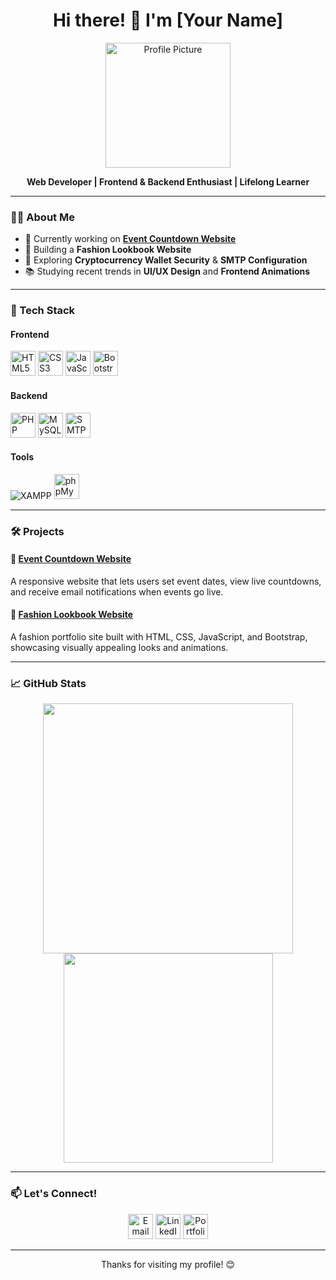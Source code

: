 <h1 align="center">Hi there! 👋 I'm [Your Name]</h1>

<p align="center">
    <img src="https://user-images.githubusercontent.com/your-image.png" width="200" alt="Profile Picture" />
</p>

<p align="center">
    <b>Web Developer | Frontend & Backend Enthusiast | Lifelong Learner</b>
</p>

---

### 👨‍💻 About Me

- 🔭 Currently working on **[Event Countdown Website](#)**
- 🎨 Building a **Fashion Lookbook Website**
- 🌱 Exploring **Cryptocurrency Wallet Security** & **SMTP Configuration**
- 📚 Studying recent trends in **UI/UX Design** and **Frontend Animations**

---

### 🚀 Tech Stack

#### Frontend
<p>
  <img src="https://cdn.jsdelivr.net/gh/devicons/devicon/icons/html5/html5-original.svg" width="40" height="40" alt="HTML5" />
  <img src="https://cdn.jsdelivr.net/gh/devicons/devicon/icons/css3/css3-original.svg" width="40" height="40" alt="CSS3" />
  <img src="https://cdn.jsdelivr.net/gh/devicons/devicon/icons/javascript/javascript-original.svg" width="40" height="40" alt="JavaScript" />
  <img src="https://cdn.jsdelivr.net/gh/devicons/devicon/icons/bootstrap/bootstrap-original.svg" width="40" height="40" alt="Bootstrap" />
</p>

#### Backend
<p>
  <img src="https://cdn.jsdelivr.net/gh/devicons/devicon/icons/php/php-original.svg" width="40" height="40" alt="PHP" />
  <img src="https://cdn.jsdelivr.net/gh/devicons/devicon/icons/mysql/mysql-original.svg" width="40" height="40" alt="MySQL" />
  <img src="https://simpleicons.org/icons/maildotru.svg" width="40" height="40" alt="SMTP" />
</p>

#### Tools
<p>
  <img src="https://www.google.com/url?sa=i&url=https%3A%2F%2Fwww.iconfinder.com%2Ficons%2F96018%2Fxampp_icon&psig=AOvVaw2LWQS4OabCO4-il0d7e3IK&ust=1730610996703000&source=images&cd=vfe&opi=89978449&ved=0CBQQjRxqFwoTCLDU8e_yvIkDFQAAAAAdAAAAABAE" alt="XAMPP" />
  <img src="https://cdn.jsdelivr.net/gh/devicons/devicon/icons/phpmyadmin/phpmyadmin-original.svg" width="40" height="40" alt="phpMyAdmin" />
</p>

---

### 🛠️ Projects

#### 🎉 [Event Countdown Website](#)
A responsive website that lets users set event dates, view live countdowns, and receive email notifications when events go live.


#### 👗 [Fashion Lookbook Website](#)
A fashion portfolio site built with HTML, CSS, JavaScript, and Bootstrap, showcasing visually appealing looks and animations.


---

### 📈 GitHub Stats

<p align="center">
  <img src="https://github-readme-stats.vercel.app/api?username=yourusername&show_icons=true&theme=radical" width="400" />
  <img src="https://github-readme-stats.vercel.app/api/top-langs/?username=yourusername&layout=compact&theme=radical" width="335" />
</p>

---

### 📫 Let's Connect!

<p align="center">
  <a href="https://mail.google.com/mail/babailotimilehin"><img src="https://cdn.jsdelivr.net/gh/devicons/devicon/icons/google/google-original.svg" width="40" height="40" alt="Email" /></a>
  <a href="https://linkedin.com/timilehin babailo"><img src="https://cdn.jsdelivr.net/gh/devicons/devicon/icons/linkedin/linkedin-original.svg" width="40" height="40" alt="LinkedIn" /></a>
  <a href="https://instagram.com/timioluwamedia"><img src="https://cdn.jsdelivr.net/gh/devicons/devicon/icons/chrome/chrome-original.svg" width="40" height="40" alt="Portfolio" /></a>
</p>

---

<p align="center">
    Thanks for visiting my profile! 😊
</p>
